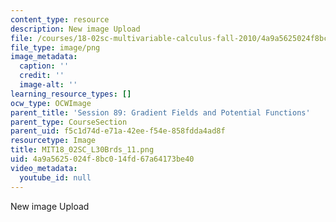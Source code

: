 ```yaml
---
content_type: resource
description: New image Upload
file: /courses/18-02sc-multivariable-calculus-fall-2010/4a9a5625024f8bc014fd67a64173be40_MIT18_02SC_L30Brds_11.png
file_type: image/png
image_metadata:
  caption: ''
  credit: ''
  image-alt: ''
learning_resource_types: []
ocw_type: OCWImage
parent_title: 'Session 89: Gradient Fields and Potential Functions'
parent_type: CourseSection
parent_uid: f5c1d74d-e71a-42ee-f54e-858fdda4ad8f
resourcetype: Image
title: MIT18_02SC_L30Brds_11.png
uid: 4a9a5625-024f-8bc0-14fd-67a64173be40
video_metadata:
  youtube_id: null
---
```

New image Upload


